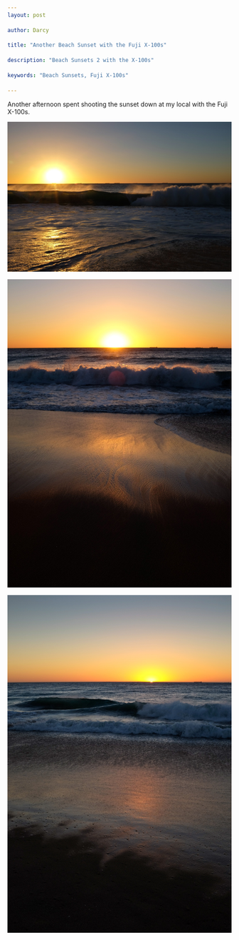```yaml
---
layout: post

author: Darcy

title: "Another Beach Sunset with the Fuji X-100s"

description: "Beach Sunsets 2 with the X-100s"

keywords: "Beach Sunsets, Fuji X-100s"

---
```


Another afternoon spent shooting the sunset down at my local with the Fuji X-100s.

![Beach Sunsets](/images/posts/2014/another-sunset/DSCF0490.jpg)

![Beach Sunsets](/images/posts/2014/another-sunset/DSCF0494.jpg)

![Beach Sunsets](/images/posts/2014/another-sunset/DSCF0501.jpg)
